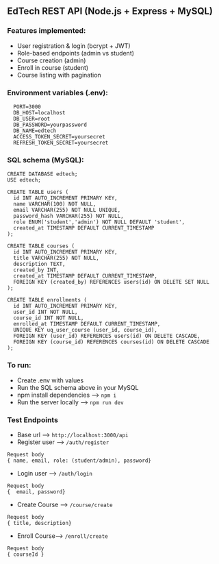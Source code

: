 ## EdTech REST API (Node.js + Express + MySQL)

### Features implemented:
 - User registration & login (bcrypt + JWT)
 - Role-based endpoints (admin vs student)
 - Course creation (admin)
 - Enroll in course (student)
 - Course listing with pagination

### Environment variables (.env):
```
  PORT=3000
  DB_HOST=localhost
  DB_USER=root
  DB_PASSWORD=yourpassword
  DB_NAME=edtech
  ACCESS_TOKEN_SECRET=yoursecret
  REFRESH_TOKEN_SECRET=yoursecret
```

### SQL schema (MySQL):
```
CREATE DATABASE edtech;
USE edtech;

CREATE TABLE users (
  id INT AUTO_INCREMENT PRIMARY KEY,
  name VARCHAR(100) NOT NULL,
  email VARCHAR(255) NOT NULL UNIQUE,
  password_hash VARCHAR(255) NOT NULL,
  role ENUM('student','admin') NOT NULL DEFAULT 'student',
  created_at TIMESTAMP DEFAULT CURRENT_TIMESTAMP
);

CREATE TABLE courses (
  id INT AUTO_INCREMENT PRIMARY KEY,
  title VARCHAR(255) NOT NULL,
  description TEXT,
  created_by INT,
  created_at TIMESTAMP DEFAULT CURRENT_TIMESTAMP,
  FOREIGN KEY (created_by) REFERENCES users(id) ON DELETE SET NULL
);

CREATE TABLE enrollments (
  id INT AUTO_INCREMENT PRIMARY KEY,
  user_id INT NOT NULL,
  course_id INT NOT NULL,
  enrolled_at TIMESTAMP DEFAULT CURRENT_TIMESTAMP,
  UNIQUE KEY uq_user_course (user_id, course_id),
  FOREIGN KEY (user_id) REFERENCES users(id) ON DELETE CASCADE,
  FOREIGN KEY (course_id) REFERENCES courses(id) ON DELETE CASCADE
);
```

### To run:
- Create .env with values
- Run the SQL schema above in your MySQL
- npm install dependencies --> ```npm i```
- Run the server locally --> ```npm run dev```

### Test Endpoints
- Base url --> ```http://localhost:3000/api```
- Register user --> ```/auth/register```
```
Request body 
{ name, email, role: (student/admin), password}
```
- Login user --> ```/auth/login```
```
Request body 
{  email, password}
```
- Create Course --> ```/course/create```
```
Request body 
{ title, description}
```
- Enroll Course--> ```/enroll/create```
```
Request body 
{ courseId }
```

